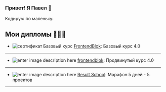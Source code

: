 ### Привет! Я Павел 👋

Кодирую по маленьку.

## Мои дипломы 🥇🥇🥇

- ![сертификат Базовый курс](https://cabinet.frontendblok.com/storage/certificate-previews/d09fd0b0d0b2d0b5d0bb20d098d0bbd0bbd0b8d187640759fbea3e25.55071440.jpg)  [FrontendBlok](https://frontendblok.com/):
  Базовый курс 4.0
 --- 

- ![enter image description here](https://cabinet.frontendblok.com/storage/certificate-previews/d09fd0b0d0b2d0b5d0bb20d098d0bbd0bbd0b8d187645110ce42a176.25509572.jpg) [frontendblok](https://frontendblok.com/):
  Продвинутый курс 4.0
 --- 

- ![enter image description here](https://fs-thb03.getcourse.ru/fileservice/file/thumbnail/h/53de2fec95d0028bf41e064378826070.png/s/300x/a/177331/sc/50) [Result School](https://result.school/):
  Марафон 5 дней - 5 проектов
 --- 

<!--
**illicchpv/illicchpv** is a ✨ _special_ ✨ repository because its `README.md` (this file) appears on your GitHub profile.

Here are some ideas to get you started:

- 🔭 I’m currently working on ...
- 🌱 I’m currently learning ...
- 👯 I’m looking to collaborate on ...
- 🤔 I’m looking for help with ...
- 💬 Ask me about ...
- 📫 How to reach me: ...
- 😄 Pronouns: ...
- ⚡ Fun fact: ...
-->
